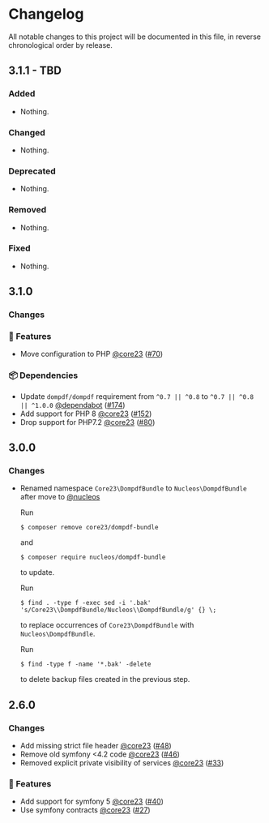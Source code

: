 # Changelog

All notable changes to this project will be documented in this file, in reverse chronological order by release.

## 3.1.1 - TBD

### Added

- Nothing.

### Changed

- Nothing.

### Deprecated

- Nothing.

### Removed

- Nothing.

### Fixed

- Nothing.

## 3.1.0

### Changes

### 🚀 Features

- Move configuration to PHP [@core23] ([#70])

### 📦 Dependencies

- Update `dompdf/dompdf` requirement from `^0.7 || ^0.8` to `^0.7 || ^0.8 || ^1.0.0` [@dependabot] ([#174])
- Add support for PHP 8 [@core23] ([#152])
- Drop support for PHP7.2 [@core23] ([#80])

## 3.0.0

### Changes

* Renamed namespace `Core23\DompdfBundle` to `Nucleos\DompdfBundle` after move to [@nucleos]

  Run

  ```
  $ composer remove core23/dompdf-bundle
  ```

  and

  ```
  $ composer require nucleos/dompdf-bundle
  ```

  to update.

  Run

  ```
  $ find . -type f -exec sed -i '.bak' 's/Core23\\DompdfBundle/Nucleos\\DompdfBundle/g' {} \;
  ```

  to replace occurrences of `Core23\DompdfBundle` with `Nucleos\DompdfBundle`.

  Run

  ```
  $ find -type f -name '*.bak' -delete
  ```

  to delete backup files created in the previous step.

## 2.6.0

### Changes

- Add missing strict file header [@core23] ([#48])
- Remove old symfony <4.2 code [@core23] ([#46])
- Removed explicit private visibility of services [@core23] ([#33])

### 🚀 Features

- Add support for symfony 5 [@core23] ([#40])
- Use symfony contracts [@core23] ([#27])

[#48]: https://github.com/nucleos/NucleosDompdfBundle/pull/48
[#46]: https://github.com/nucleos/NucleosDompdfBundle/pull/46
[#40]: https://github.com/nucleos/NucleosDompdfBundle/pull/40
[#33]: https://github.com/nucleos/NucleosDompdfBundle/pull/33
[#27]: https://github.com/nucleos/NucleosDompdfBundle/pull/27
[@nucleos]: https://github.com/nucleos
[@core23]: https://github.com/core23
[#174]: https://github.com/nucleos/NucleosDompdfBundle/pull/174
[#152]: https://github.com/nucleos/NucleosDompdfBundle/pull/152
[#80]: https://github.com/nucleos/NucleosDompdfBundle/pull/80
[#70]: https://github.com/nucleos/NucleosDompdfBundle/pull/70
[@dependabot]: https://github.com/dependabot
